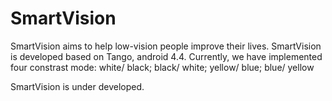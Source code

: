 # SmartVision

SmartVision aims to help low-vision people improve their lives.
SmartVision is developed based on Tango, android 4.4.
Currently, we have implemented four constrast mode: 
	white/ black;
	black/ white;
	yellow/ blue;
	blue/ yellow
	
SmartVision is under developed.